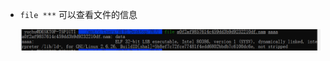 + `file ***` 可以查看文件的信息

  ![image-20200802120638044](https://raw.githubusercontent.com/smallzhong/picgo-pic-bed/master/image-20200802120638044.png)